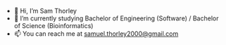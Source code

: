 - 👋 Hi, I’m Sam Thorley
- 🌱 I’m currently studying Bachelor of Engineering (Software) / Bachelor of Science (Bioinformatics)
- 📫 You can reach me at samuel.thorley2000@gmail.com

<!---
samman375/samman375 is a ✨ special ✨ repository because its `README.md` (this file) appears on your GitHub profile.
You can click the Preview link to take a look at your changes.
--->
